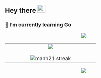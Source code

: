 

<!--
**ariefmahendra/ariefmahendra** is a ✨ _special_ ✨ repository because its `README.md` (this file) appears on your GitHub profile.

### Hi there 👋
Here are some ideas to get you started:

- 🔭 I’m currently working on ...
- 🌱 I’m currently learning ...
- 👯 I’m looking to collaborate on ...
- 🤔 I’m looking for help with ...
- 💬 Ask me about ...
- 📫 How to reach me: ...
- 😄 Pronouns: ...
- ⚡ Fun fact: ...
-->

## Hey there <img src="https://media.giphy.com/media/hvRJCLFzcasrR4ia7z/giphy.gif" width="25px">

### 🌱 I’m currently learning Go

<p align="center"><img src="https://user-images.githubusercontent.com/73097560/115834477-dbab4500-a447-11eb-908a-139a6edaec5c.gif"></p>

<table border="0" align="center">
<tr border="0">
<td width="50%" align="center">
  
  <img  align="center"  src="https://github-readme-stats.vercel.app/api?username=ariefmahendra&theme=tokyonight&show_icons=true&count_private=true&hide_border=true" />
  <br></br>
  <img  title="🔥 Get streak stats for your profile at git.io/streak-stats" alt="manh21 streak" src="https://github-readme-streak-stats.herokuapp.com?user=ariefmahendra&theme=tokyonight&hide_border=true" />
</td>
</tr>
</table>


<p  align="center"><img src="https://user-images.githubusercontent.com/73097560/115834477-dbab4500-a447-11eb-908a-139a6edaec5c.gif"></p> 